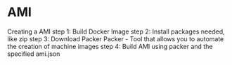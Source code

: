 # AMI
Creating a AMI 
step 1: Build Docker Image
step 2: Install packages needed, like zip
step 3: Download Packer
        Packer - Tool that allows you to automate the creation of machine images
step 4: Build AMI using packer and the specified ami.json 
